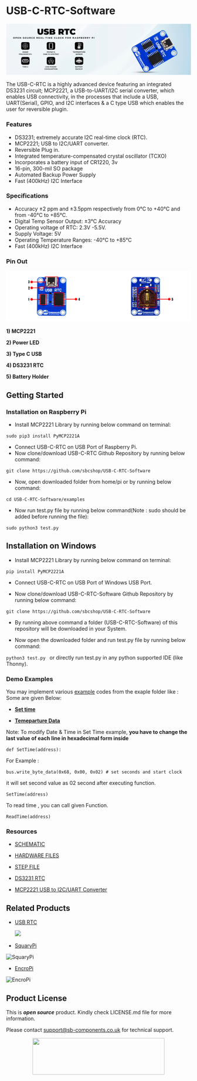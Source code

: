 # USB-C-RTC-Software

<img src ="https://github.com/sbcshop/USB-C-RTC-Software/blob/main/images/USB_C_RTC_BANNER.png"   />

The USB-C-RTC is a highly advanced device featuring an integrated DS3231 circuit; MCP2221, a USB-to-UART/I2C serial converter, which enables USB connectivity, in the processes that include a USB, UART(Serial), GPIO, and I2C interfaces & a C type USB which enables the user for reversible plugin.
### Features
- DS3231; extremely accurate I2C real-time clock (RTC).
- MCP2221; USB to I2C/UART converter.
- Reversible Plug in.
- Integrated temperature-compensated crystal oscillator (TCXO)
- Incorporates a battery input of CR1220, 3v
- 16-pin, 300-mil SO package
- Automated Backup Power Supply
- Fast (400kHz) I2C Interface

### Specifications
- Accuracy ±2 ppm and ±3.5ppm respectively from 0°C to +40°C and from -40°C to +85°C.
- Digital Temp Sensor Output: ±3°C Accuracy
- Operating voltage of RTC: 2.3V -5.5V.
- Supply Voltage: 5V
- Operating Temperature Ranges: -40°C to +85°C
- Fast (400kHz) I2C Interface

### Pin Out
<img src ="https://github.com/sbcshop/USB-C-RTC-Software/blob/main/images/pinout.jpg"   />

__1) MCP2221__  

**2) Power LED**
     
**3) Type C USB**
   
**4) DS3231 RTC**
   
**5) Battery Holder**


## Getting Started

### Installation on Raspberry Pi

* Install MCP2221 Library by running below command on terminal:

``` 
sudo pip3 install PyMCP2221A
```
              
* Connect USB-C-RTC on USB Port of Raspberry Pi.
* Now clone/download USB-C-RTC Github Repository by running below command:

```
git clone https://github.com/sbcshop/USB-C-RTC-Software
```

* Now, open downloaded folder from home/pi or by running below command:

``` 
cd USB-C-RTC-Software/examples
```

* Now run test.py file by running below command(Note : sudo should be added before running the file):

```
sudo python3 test.py
```

## Installation on Windows

* Install MCP2221 Library by running below command on terminal:

``` 
pip install PyMCP2221A
```
              
* Connect USB-C-RTC on USB Port of Windows USB Port.

* Now clone/download USB-C-RTC-Software Github Repository by running below command:

```
git clone https://github.com/sbcshop/USB-C-RTC-Software
```

* By running above command a folder (USB-C-RTC-Software) of this repository will be downloaded in your System.

* Now open the downloaded folder and run test.py file by running below command:

```python3 test.py ``` or directly run test.py in any python supported IDE (like Thonny).

### Demo Examples
You may implement various [example](https://github.com/sbcshop/USB-C-RTC-Software/tree/main/examples) codes from the exaple folder like :
Some are given Below:

- **[Set time](https://github.com/sbcshop/USB-C-RTC-Software/blob/main/examples/Set_Time.py)**
  
- **[Temeparture Data](https://github.com/sbcshop/USB-C-RTC-Software/blob/main/examples/Temperature_data.py)**
  
Note: 
To modify Date & Time in Set Time example, **you have to change the last value of each line in hexadecimal form inside** 
```
def SetTime(address):
```
For Example : 
``` 
bus.write_byte_data(0x68, 0x00, 0x02) # set seconds and start clock
```
it will set second value as 02 second after executing function. 
```
SetTime(address)
```
To read time , you can call given Function.
```
ReadTime(address)
``` 
### Resources
- [SCHEMATIC](https://github.com/sbcshop/USB-C-RTC-Hardware/blob/main/Design%20Data/Schematic.pdf)

- [HARDWARE FILES](https://github.com/sbcshop/USB-C-RTC-Hardware)

- [STEP FILE](https://github.com/sbcshop/USB-C-RTC-Hardware/blob/main/Mechanical%20Data/Step%20File%20.step)

- [DS3231 RTC](https://github.com/sbcshop/USB-C-RTC-Software/blob/main/Documents/DS3231.pdf)

- [MCP2221 USB to I2C/UART Converter](https://github.com/sbcshop/USB-C-RTC-Software/blob/main/Documents/MCP2221.pdf)
  
## Related Products
* [USB RTC](https://shop.sb-components.co.uk/products/usb-rtc-for-raspberry-pi-1)

  <img src ="https://shop.sb-components.co.uk/cdn/shop/products/2_ad2ee31c-71ef-44dc-82d0-986541b065e5.jpg?v=1665636610"  width="400" />
  
* [SquaryPi](https://shop.sb-components.co.uk/products/squary?variant=40443840921683)

 ![SquaryPi](https://cdn.shopify.com/s/files/1/1217/2104/products/1_5874b3b5-2a2f-453e-bf54-abbf2a26acb9.png?v=1670307456&width=400)

* [EncroPi](https://shop.sb-components.co.uk/products/encropi?_pos=1&_sid=95f822d26&_ss=r)

 ![EncroPi](https://cdn.shopify.com/s/files/1/1217/2104/products/03_a6b155c1-da03-427d-ba6a-44730c56d73f.png?v=1668595812&width=400)

## Product License

This is ***open source*** product. Kindly check LICENSE.md file for more information.

Please contact support@sb-components.co.uk for technical support.
<p align="center">
  <img width="360" height="100" src="https://cdn.shopify.com/s/files/1/1217/2104/files/Logo_sb_component_3.png?v=1666086771&width=350">
</p>

